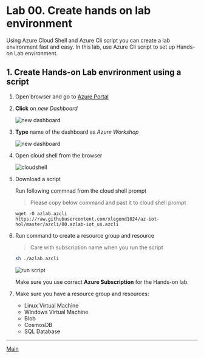 # Lab 00. Create hands on lab environment

Using Azure Cloud Shell and Azure Cli script you can create a lab environment fast and easy. In this lab, use Azure Cli script to set up Hands-on Lab environment.

## 1. Create Hands-on Lab envrironment using a script

1. Open browser and go to [Azure Portal](https://portal.azure.com)

1. __Click__ on _new Dashboard_

    ![new dashboard](./images/00.01.png)

1. __Type__ name of the dashboard as _Azure Workshop_

    ![new dashboard](./images/00.02.png)

1. Open cloud shell from the browser

    ![cloudshell](./images/00.03.png)

1. Download a script

    Run following commnad from the cloud shell prompt

    > Please copy below command and past it to cloud shell prompt

    ```
    wget -O azlab.azcli https://raw.githubusercontent.com/xlegend1024/az-iot-hol/master/azcli/00.azlab-iot_us.azcli
    ```

1. Run command to create a resource group and resource

    > Care with subscription name when you run the script

    ```bash
    sh ./azlab.azcli
    ```

    ![run script](./images/env01.01.png)

    Make sure you use correct __Azure Subscription__ for the Hands-on lab.

1. Make sure you have a resource group and resources:
    * Linux Virtual Machine
    * Windows Virtual Machine 
    * Blob 
    * CosmosDB
    * SQL Database

---
[Main](https://github.com/xlegend1024/az-iot-hol)